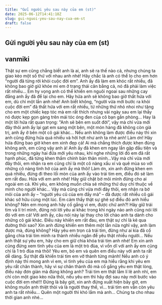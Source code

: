 ```yaml
---
title: "Gửi người yêu sau này của em (st)"
date: 2025-06-12T14:41:18Z
slug: gui-nguoi-yeu-sau-nay-cua-em-st
draft: false
---
```


## Gửi người yêu sau này của em (st)

## vanmiki

Thật sự em cũng chẳng biết anh là ai, anh sẽ ra
thế nào cả, nhưng chúng ta giao kèo một số thứ
với nhau anh nhé!
Hãy chắc là anh có thể lo cho em hơn “người
đã từng rời khỏi cuộc đời em”. Anh ấy đã làm
em khóc rất nhiều, đã không bao giờ giữ khóe mi
em ở trạng thái cân bằng cả, nó đã phải làm việc
rất nhiều… Em hy vọng anh có thể khiến em
nguôi ngoai sau những cay đắng anh ấy đã để lại
cho em.
Hãy hứa anh sẽ không bao giờ thất hứa với em, dù
chỉ một lần anh nhé! Anh biết không, “người vừa
mới bước ra khỏi cuộc đời em” đã thất hứa với
em rất nhiều, từ những thứ nhỏ nhoi như tặng cho
em một chiếc kẹp tóc mà em rất thích nhưng vài
ngày sau em lại thấy nó được kẹp gọn gàng trên
mái tóc óng đen của cô bạn gần phòng… Hay là
một lời hứa rất quan trọng: "Anh sẽ bên em suốt
đời”, vậy mà chỉ vừa mới đây thôi anh ấy lại gạt
em sang một bên, một món hàng đã không còn giá
trị, anh ấy ở bên một cô gái khác… Nếu anh
không làm được điều này thì xin anh cũng đừng
hứa quá nhiều và hời hợt như anh ta nhé anh! Làm
ơn!
Hãy hứa đừng bao giờ khen em xinh đẹp cả! Ai mà
chẳng thích được khen đúng không anh, em cũng
vậy anh à! Anh ấy đã khen em ngay lần gặp đầu
tiên và trong những ngày hai đứa mới yêu nhau,
khi nghe những lời đó em đã rất hạnh phúc, đã
từng khen thầm chính bản thân mình…Vậy mà chỉ
vừa mới đây thôi, em nhận ra em cũng chỉ là một
cô nàng xấu xí và quê mùa so với những cô nàng
tình hờ của anh ấy mà thôi! Làm ơn, xin anh đừng
khen em quá nhiều, đừng đi theo lối mòn của anh
ấy vào trái tim em, điều đó sẽ làm em rất đau. Hứa
với em anh nhé!
Hãy giữ chặt bờ môi mình đừng cho ai ngoài em cả.
Khi yêu, em không muốn chia sẻ những thứ duy chỉ
thuộc về mình cho người khác… Vậy mà cũng chỉ
vừa mới đây thôi, em nhận ra bờ môi của anh ấy
– “người yêu cũ của em đấy mà” – đã
được rất nhiều cô gái khác sở hữu cùng một lúc.
Em cảm thấy thật sự ghê sợ điều đó anh hiểu
không? Nên em mong anh hãy cố gắng vì em, được
chứ anh?!
Hãy giữ trái tim và lí trí mình, đừng nói lời yêu ai
khác trong khi ngày nào anh cũng nói lời đó với em
cả! Với anh ấy, câu nói này lại thay cho lời chào
anh ta dành cho những cô gái khác. Điều này khiến
em rất đau, em thật sự chỉ là kẻ qua đường thôi
sao? Xin anh đừng khiến em thêm một lần nữa
nghĩ vậy, anh làm được mà, đúng không?
Hãy yêu em trọn cả trái tim, đừng như ai kia đã cố
gắng chia trái tim mình ra thành nhiều ngăn để yêu
thật nhiều người… Nếu anh thật sự yêu em, hãy
cho em giữ chìa khóa trái tim anh nhé!
Em xin anh cũng đừng xem tình yêu của em là một
trò đùa, vì vốn dĩ với anh ấy em cũng chỉ là 1 trò
đùa mà thôi! Yêu em, bỏ em và quên em điều này
với anh ta rất dễ dàng. Sự thật đã khiến trái tim
em vỡ thành từng mảnh! Nếu anh có ý định này thì
mong anh vì em, vì tình yêu của em mà hiểu rằng
khi yêu em yêu rất chân thành, hãy vì sự chân
thành đó mà cố gắng yêu em thật lòng, điều này
đơn giản mà đúng không anh?
Trái tim em thật lắm lí lẽ anh nhỉ, em chỉ còn một
giao kèo nữa thôi, nếu yêu em thì hãy đợi sau này
mới bước vào cuộc đời em nhé!!! Đừng là bây giờ,
xin anh đừng xuất hiện bây giờ, em không muốn
anh thiệt thòi và là người thay thế, vì… trái tim
em vẫn còn yêu anh ta rất nhiều… Quên một
người thì khó lắm mà anh… Chúng ta cho nhau
thời gian anh nhé…
